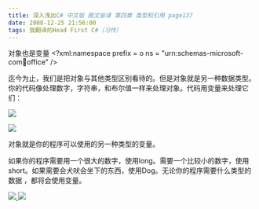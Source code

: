 ```yaml
---
title: 深入浅出C# 中文版 图文皆译 第四章 类型和引用 page137
date: 2008-12-25 21:56:00
tags: 我翻译的Head First C#（习作）
---
```

对象也是变量  <?xml:namespace prefix = o ns = "urn:schemas-microsoft-
com:office:office" />

迄今为止，我们是把对象与其他类型区别看待的。但是对象就是另一种数据类型。你的代码像处理数字，字符串，和布尔值一样来处理对象。代码用变量来处理它们：

![](https://p-blog.csdn.net/images/p_blog_csdn_net/cuipengfei1/EntryImages/20081225/%E6%88%AA%E5%9B%BE00633658389729662500.jpg)

![](https://p-blog.csdn.net/images/p_blog_csdn_net/cuipengfei1/EntryImages/20081225/%E6%88%AA%E5%9B%BE01633658389730600000.jpg)

对象就是你的程序可以使用的另一种类型的变量。

如果你的程序需要用一个很大的数字，使用long。需要一个比较小的数字，使用short。如果需要会犬吠会坐下的东西，使用Dog。无论你的程序需要什么类型的数据
，都将会使用变量。



[ ![](https://profile.csdnimg.cn/5/2/5/3_cuipengfei1)
![](https://g.csdnimg.cn/static/user-reg-year/1x/11.png)
](https://blog.csdn.net/cuipengfei1)






